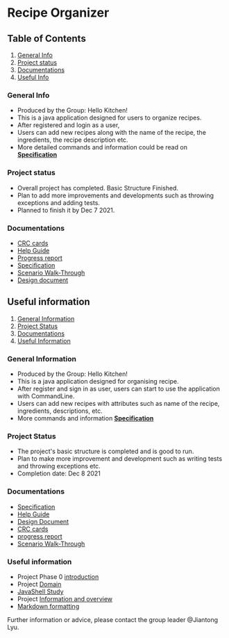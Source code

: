 [comment]: <> ( UofT CSC207 2021Fall Group Project)
# Recipe Organizer

## Table of Contents
1. [General Info](#general-info)
2. [Project status](#project-status)
3. [Documentations](#ducumentations)
4. [Useful Info](#userfil-info)

### General Info
- Produced by the Group: Hello Kitchen!
- This is a java application designed for users to organize recipes. 
- After registered and login as a user,
- Users can add new recipes along with the name of the recipe, the ingredients, the recipe description etc.
- More detailed commands and information could be read on [**Specification**](https://github.com/CSC207-UofT/course-project-hello-kitchen/blob/main/docs/progress%20report.md)

### Project status
- Overall project has completed. Basic Structure Finished. 
- Plan to add more improvements and developments such as throwing exceptions and adding tests.
- Planned to finish it by Dec 7 2021.

### Documentations
- [CRC cards](https://github.com/CSC207-UofT/course-project-hello-kitchen/tree/main/docs/CRCcards) 
- [Help Guide](https://github.com/CSC207-UofT/course-project-hello-kitchen/blob/main/docs/help%20guide.md)
- [Progress report](https://github.com/CSC207-UofT/course-project-hello-kitchen/blob/main/docs/progress%20report.md)
- [Specification](https://github.com/CSC207-UofT/course-project-hello-kitchen/blob/main/docs/progress%20report.md)
- [Scenario Walk-Through](https://github.com/CSC207-UofT/course-project-jerryyyds/blob/main/docs/walkthrough.md)
- [Design document](https://github.com/CSC207-UofT/course-project-hello-kitchen/blob/main/docs/Phase%201/Design%20document.md)

## Useful information
1. [General Information](#general-information)
2. [Project Status](#project-status)
3. [Documentations](#documentations)
4. [Useful Information](#useful-information)

### General Information
- Produced by the Group: Hello Kitchen!
- This is a java application designed for organising recipe.
- After register and sign in as user, users can start to use the application with CommandLine.
- Users can add new recipes with attributes such as name of the recipe, ingredients, descriptions, etc.
- More commands and information [**Specification**](https://github.com/CSC207-UofT/course-project-hello-kitchen/blob/main/docs/specification.md)

### Project Status
- The project's basic structure is completed and is good to run.
- Plan to make more improvement and development such as writing tests and throwing exceptions etc.
- Completion date: Dec 8 2021

### Documentations
- [Specification](https://github.com/CSC207-UofT/course-project-hello-kitchen/blob/main/docs/specification.md)
- [Help Guide](https://github.com/CSC207-UofT/course-project-hello-kitchen/blob/main/docs/help%20guide.md)
- [Design Document](https://github.com/CSC207-UofT/course-project-hello-kitchen/blob/main/docs/Phase%201/Design%20document.md)
- [CRC cards](https://github.com/CSC207-UofT/course-project-hello-kitchen/tree/main/docs/CRCcards)
- [progress report](https://github.com/CSC207-UofT/course-project-hello-kitchen/blob/main/docs/progress%20report.md)
- [Scenario Walk-Through](https://github.com/CSC207-UofT/course-project-hello-kitchen/blob/main/docs/walkthrough.md)

### Useful information
- Project Phase 0 [introduction](https://q.utoronto.ca/courses/233945/pages/project-phase-0)
- Project [Domain](https://q.utoronto.ca/courses/233945/pages/project-domains)
- [JavaShell Study](https://github.com/CSC207-UofT/Java-Shell)
- Project [Information and overview](https://q.utoronto.ca/courses/233945/pages/course-project?module_item_id=2973653)
- [Markdown formatting](https://guides.github.com/features/mastering-markdown/)

Further information or advice, please contact the group leader @Jiantong Lyu.


